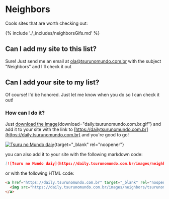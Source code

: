 # Neighbors

Cools sites that are worth checking out:

{% include './_includes/neighborsGifs.md' %}

## Can I add my site to this list?

Sure! Just send me an email at [ola@tsurunomundo.com.br](mailto:ola@tsurunomundo.com.br) with the subject "Neighbors" and I'll check it out

## Can I add your site to my list?

Of course! I'd be honored. Just let me know when you do so I can check it out!

### How can I do it?

Just [download the image](https://daily.tsurunomundo.com.br/images/neighbors/tsurunomundo_daily.gif){download="daily.tsurunomundo.com.br.gif"} and add it to your site with the link to [https://dailytsurunomundo.com.br](https://daily.tsurunomundo.com.br) and you're good to go!

[![Tsuru no Mundo daiy](../images/neighbors/tsurunomundo_daily.gif)](https://daily.tsurunomundo.com.br){target="_blank" rel="noopener"}

you can also add it to your site with the following markdown code:

```markdown
[![Tsuru no Mundo daiy](https://daily.tsurunomundo.com.br/images/neighbors/tsurunomundo_daily.gif)](https://daily.tsurunomundo.com.br){target="_blank" rel="noopener"}
```

or with the following HTML code:

```html
<a href="https://daily.tsurunomundo.com.br" target="_blank" rel="noopener">
  <img src="https://daily.tsurunomundo.com.br/images/neighbors/tsurunomundo_daily.gif" alt="Tsuru no Mundo daiy">
</a>
